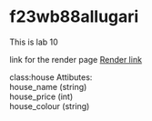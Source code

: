 # f23wb88allugari

This  is lab 10

link for the render page [Render link](https://f23wb88allugari.onrender.com)

class:house
Attibutes:<br>
house_name (string)<br>
house_price (int)<br>
house_colour (string)<br>
